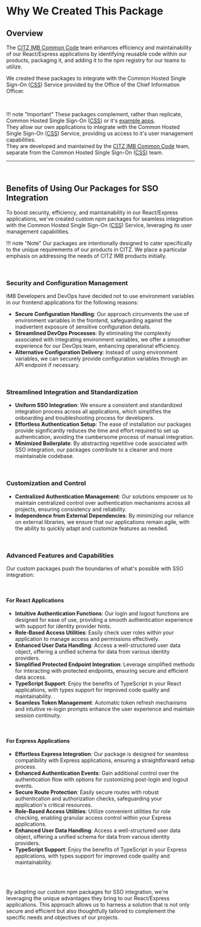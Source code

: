 # Why We Created This Package

## Overview

The [CITZ IMB Common Code] team enhances efficiency and maintainability of our React/Express applications by identifying reusable code within our products, packaging it, and adding it to the npm registry for our teams to utilize.

We created these packages to integrate with the Common Hosted Single Sign-On ([CSS]) Service provided by the Office of the Chief Information Officer.

<br />

!!! note "Important"
    These packages complement, rather than replicate, Common Hosted Single Sign-On ([CSS]) or it's [example apps].  
    They allow our own applications to integrate with the Common Hosted Single Sign-On ([CSS]) Service, providing us access to it's user management capabilities.  
    They are developed and maintained by the [CITZ IMB Common Code] team, separate from the Common Hosted Single Sign-On ([CSS]) team.  

---

<br />

## Benefits of Using Our Packages for SSO Integration

To boost security, efficiency, and maintainability in our React/Express applications, we've created custom npm packages for seamless integration with the Common Hosted Single Sign-On ([CSS]) Service, leveraging its user management capabilities.

!!! note "Note"
    Our packages are intentionally designed to cater specifically to the unique requirements of our products in CITZ. We place a particular emphasis on addressing the needs of CITZ IMB products initially.

<br />

### Security and Configuration Management
IMB Developers and DevOps have decided not to use environment variables in our frontend applications for the following reasons:

- **Secure Configuration Handling**: Our approach circumvents the use of environment variables in the frontend, safeguarding against the inadvertent exposure of sensitive configuration details.  
- **Streamlined DevOps Processes**: By eliminating the complexity associated with integrating environment variables, we offer a smoother experience for our DevOps team, enhancing operational efficiency.  
- **Alternative Configuration Delivery**: Instead of using environment variables, we can securely provide configuration variables through an API endpoint if necessary.

<br />

### Streamlined Integration and Standardization
- **Uniform SSO Integration**: We ensure a consistent and standardized integration process across all applications, which simplifies the onboarding and troubleshooting process for developers.  
- **Effortless Authentication Setup**: The ease of installation our packages provide significantly reduces the time and effort required to set up authentication, avoiding the cumbersome process of manual integration.  
- **Minimized Boilerplate**: By abstracting repetitive code associated with SSO integration, our packages contribute to a cleaner and more maintainable codebase.

<br />

### Customization and Control
- **Centralized Authentication Management**: Our solutions empower us to maintain centralized control over authentication mechanisms across all projects, ensuring consistency and reliability.  
- **Independence from External Dependencies**: By minimizing our reliance on external libraries, we ensure that our applications remain agile, with the ability to quickly adapt and customize features as needed.

<br />

### Advanced Features and Capabilities
Our custom packages push the boundaries of what's possible with SSO integration:

<br />

#### For React Applications
- **Intuitive Authentication Functions**: Our login and logout functions are designed for ease of use, providing a smooth authentication experience with support for identity provider hints.  
- **Role-Based Access Utilities**: Easily check user roles within your application to manage access and permissions effectively.  
- **Enhanced User Data Handling**: Access a well-structured user data object, offering a unified schema for data from various identity providers.  
- **Simplified Protected Endpoint Integration**: Leverage simplified methods for interacting with protected endpoints, ensuring secure and efficient data access.  
- **TypeScript Support**: Enjoy the benefits of TypeScript in your React applications, with types support for improved code quality and maintainability.  
- **Seamless Token Management**: Automatic token refresh mechanisms and intuitive re-login prompts enhance the user experience and maintain session continuity.

<br />

#### For Express Applications
- **Effortless Express Integration**: Our package is designed for seamless compatibility with Express applications, ensuring a straightforward setup process.  
- **Enhanced Authentication Events**: Gain additional control over the authentication flow with options for customizing post-login and logout events.  
- **Secure Route Protection**: Easily secure routes with robust authentication and authorization checks, safeguarding your application's critical resources.  
- **Role-Based Access Utilities**: Utilize convenient utilities for role checking, enabling granular access control within your Express applications.  
- **Enhanced User Data Handling**: Access a well-structured user data object, offering a unified schema for data from various identity providers.  
- **TypeScript Support**: Enjoy the benefits of TypeScript in your Express applications, with types support for improved code quality and maintainability.

<br /><br />

By adopting our custom npm packages for SSO integration, we're leveraging the unique advantages they bring to our React/Express applications. This approach allows us to harness a solution that is not only secure and efficient but also thoughtfully tailored to complement the specific needs and objectives of our projects.

<!-- Reference links -->

[CSS]: https://bcgov.github.io/sso-requests
[example apps]: https://github.com/bcgov/keycloak-example-apps
[CITZ IMB Common Code]: mailto:citz.codemvp@gov.bc.ca?subject=SSO%20Packages%20Support
